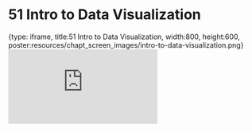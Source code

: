 # 51 Intro to Data Visualization
 
{type: iframe, title:51 Intro to Data Visualization, width:800, height:600, poster:resources/chapt_screen_images/intro-to-data-visualization.png}
![](https://datatrail-jhu.github.io/DataTrail_ReOrg/no_toc/intro-to-data-visualization.html)
 

 
